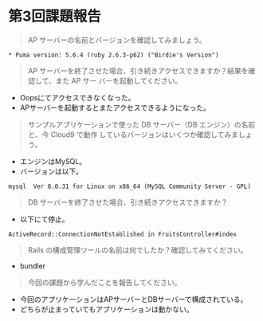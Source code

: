 # 第3回課題報告


> AP サーバーの名前とバージョンを確認してみましょう。

```
* Puma version: 5.6.4 (ruby 2.6.3-p62) ("Birdie's Version")
```

> AP サーバーを終了させた場合、引き続きアクセスできますか？結果を確認して、また AP サー
バーを起動してください。

- Oopsにてアクセスできなくなった。
- APサーバーを起動するとまたアクセスできるようになった。

> サンプルアプリケーションで使った DB サーバー（DB エンジン）の名前と、今 Cloud9 で動作
しているバージョンはいくつか確認してみましょう。

- エンジンはMySQL。
- バージョンは以下。

```
mysql  Ver 8.0.31 for Linux on x86_64 (MySQL Community Server - GPL)
```


> DB サーバーを終了させた場合、引き続きアクセスできますか？

- 以下にて停止。

```
ActiveRecord::ConnectionNotEstablished in FruitsController#index
```

> Rails の構成管理ツールの名前は何でしたか？確認してみてください。

- bundler

> 今回の課題から学んだことを報告してください。

- 今回のアプリケーションはAPサーバーとDBサーバーで構成されている。
- どちらが止まっていてもアプリケーションは動かない。
